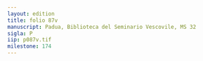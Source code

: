 ```yaml
---
layout: edition
title: folio 87v
manuscript: Padua, Biblioteca del Seminario Vescovile, MS 32
sigla: P
iip: p087v.tif
milestone: 174
---
```

